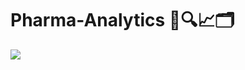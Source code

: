 # Pharma-Analytics 💊🔍📈🗂️
![](https://github.com/Ashu-Data-Analytix/Pharma-Analytics/blob/main/Power_BI_.png?raw=true)
